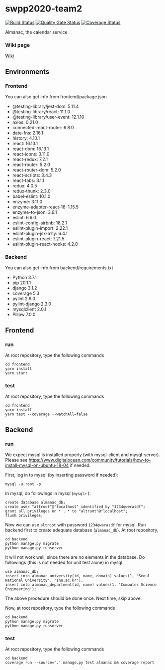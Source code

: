 # swpp2020-team2
[![Build Status](https://travis-ci.org/swsnu/swpp2020-team2.svg?branch=master)](https://travis-ci.org/swsnu/swpp2020-team2)
[![Quality Gate Status](https://sonarcloud.io/api/project_badges/measure?project=swsnu_swpp2020-team2&metric=alert_status)](https://sonarcloud.io/dashboard?id=swsnu_swpp2020-team2)
[![Coverage Status](https://coveralls.io/repos/github/swsnu/swpp2020-team2/badge.svg?branch=master)](https://coveralls.io/github/swsnu/swpp2020-team2?branch=master)

Almanac, the calendar service

### Wiki page
[Wiki](https://github.com/swsnu/swpp2020-team2/wiki)

## Environments

### Frontend
You can also get info from frontend/package.json
* @testing-library/jest-dom: 5.11.4
* @testing-library/react: 11.1.0
* @testing-library/user-event: 12.1.10
* axios: 0.21.0
* connected-react-router: 6.8.0
* date-fns: 2.16.1
* history: 4.10.1
* react: 16.13.1
* react-dom: 16.13.1
* react-icons: 3.11.0
* react-redux: 7.2.1
* react-router: 5.2.0
* react-router-dom: 5.2.0
* react-scripts: 3.4.3
* react-tabs: 3.1.1
* redux: 4.0.5
* redux-thunk: 2.3.0
* babel-eslint: 10.1.0
* enzyme: 3.11.0
* enzyme-adapter-react-16: 1.15.5
* enzyme-to-json: 3.6.1
* eslint: 6.6.0
* eslint-config-airbnb: 18.2.1
* eslint-plugin-import: 2.22.1
* eslint-plugin-jsx-a11y: 6.4.1
* eslint-plugin-react: 7.21.5
* eslint-plugin-react-hooks: 4.2.0

### Backend
You can also get info from backend/requirements.txt
* Python 3.7.1
* pip 20.1.1
* django 3.1.2
* coverage 5.3
* pylint 2.6.0
* pylint-django 2.3.0
* mysqlclient 2.0.1
* Pillow 7.0.0

## Frontend

### run
At root repository, type the following commands
```
cd frontend
yarn install
yarn start
```

### test
At root repository, type the following commands
```
cd frontend
yarn install
yarn test --coverage --watchAll=false
```

## Backend

### run
We expect mysql is installed properly (with mysql-client and mysql-server). Please see https://www.digitalocean.com/community/tutorials/how-to-install-mysql-on-ubuntu-18-04 if needed.

First, log in to mysql (by inserting password if needed):
```
mysql -u root -p
```

In mysql, do followings in mysql (`mysql>` ):
```
create database almanac_db;
create user "altroot"@"localhost" identified by "1234qwerasdf";
grant all privileges on * . * to "altroot"@"localhost";
flush privileges;
```

Now we can use `altroot` with password `1234qwerasdf` for mysql. Run backend first to create adequate database (`almanac_db`). At root repository,
```
cd backend
python manage.py migrate
python manage.py runserver
```

It will not work well, since there are no elements in the database. Do followings (this is not needed for unit test alone) in mysql:
```
use almanac_db;
insert into almanac_university(id, name, domain) values(1, 'Seoul National University', 'snu.ac.kr');
insert into almanac_department(id, name) values(1, 'Computer Science Engineering');
```

The above procedure should be done once. Next time, skip above.

Now, at root repository, type the following commands
```
cd backend
python manage.py migrate
python manage.py runserver
```

### test
At root repository, type the following commands
```
cd backend
coverage run --source='.' manage.py test almanac && coverage report
```
